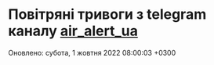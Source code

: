 # Повітряні тривоги з telegram каналу [air_alert_ua](https://t.me/air_alert_ua)

Оновлено:
субота, 1 жовтня 2022 08:00:03 +0300
